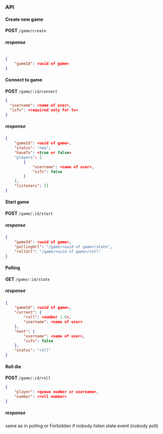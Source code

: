 ### API

#### Create new game

**POST** `/game/create` 

##### response

```json

{
    "gameId": <uuid of game>
}

```

#### Connect to game

**POST** `/game/:id/connect`

```json 
{
  "username": <name of user>,
  "isTv": <required only for tv>
}
```
##### response

```json
{
    "gameId": <uuid of game>,
    "status": "new",
    "haveTv": <true or false>
    "players": [
        {
            "username": <name of user>,
            "isTv": false
        }
    ],
    "listeners": []
}
```

#### Start game

**POST** `/game/:id/start`

##### response

```json
{
    "gameId": <uuid of game>,
    "pollingUrl": "/game/<uuid of game>/state", 
    "rollUrl": "/game/<uuid of game>/roll"
}
```

#### Polling 

**GET** `/game/:id/state`

##### response

```json
{
    "gameId": <uuid of game>,
    "current": {
        "roll": <number 1-6>,
        "username": <name of user>
    },
    "next": {
        "username": <name of user>,
        "isTv": false
    },
    "status": "roll"
}
```

#### Roll die

**POST** `/game/:id/roll`

```json
{
	"player": <queue number or username>,
	"number": <roll number>
}
```

##### response

same as in polling or Forbidden if nobody listen state event (nobody poll)
